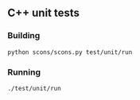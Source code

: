 
## C++ unit tests

### Building

    python scons/scons.py test/unit/run


### Running

    ./test/unit/run